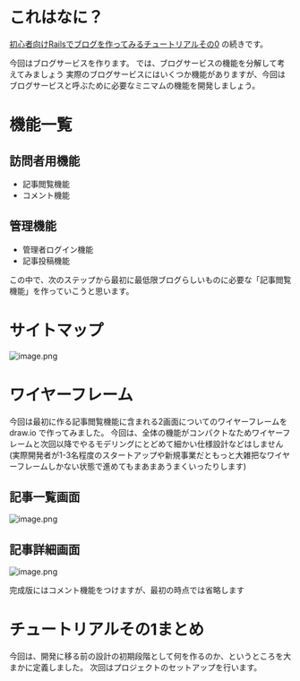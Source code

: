 # これはなに？
[初心者向けRailsでブログを作ってみるチュートリアルその0](https://qiita.com/zako-pro/items/f03de3b0f463cc5b7ea3) の続きです。

今回はブログサービスを作ります。
では、ブログサービスの機能を分解して考えてみましょう
実際のブログサービスにはいくつか機能がありますが、今回はブログサービスと呼ぶために必要なミニマムの機能を開発しましょう。

# 機能一覧

## 訪問者用機能
- 記事閲覧機能
- コメント機能

## 管理機能
- 管理者ログイン機能
- 記事投稿機能

この中で、次のステップから最初に最低限ブログらしいものに必要な「記事閲覧機能」を作っていこうと思います。

# サイトマップ
![image.png](https://qiita-image-store.s3.ap-northeast-1.amazonaws.com/0/645608/55585e0c-6866-9307-d440-c360a43b8290.png)

# ワイヤーフレーム
今回は最初に作る記事閲覧機能に含まれる2画面についてのワイヤーフレームを draw.io で作ってみました。
今回は、全体の機能がコンパクトなためワイヤーフレームと次回以降でやるモデリングにとどめて細かい仕様設計などはしません(実際開発者が1-3名程度のスタートアップや新規事業だともっと大雑把なワイヤーフレームしかない状態で進めてもまあまあうまくいったりします)

## 記事一覧画面
![image.png](https://qiita-image-store.s3.ap-northeast-1.amazonaws.com/0/645608/2a669df1-b436-c5f7-ba3d-b8e82bc4efe8.png)

## 記事詳細画面

![image.png](https://qiita-image-store.s3.ap-northeast-1.amazonaws.com/0/645608/4ae09558-386d-5f02-2918-5ea18e645cf9.png)

完成版にはコメント機能をつけますが、最初の時点では省略します

# チュートリアルその1まとめ
今回は、開発に移る前の設計の初期段階として何を作るのか、というところを大まかに定義しました。
次回はプロジェクトのセットアップを行います。